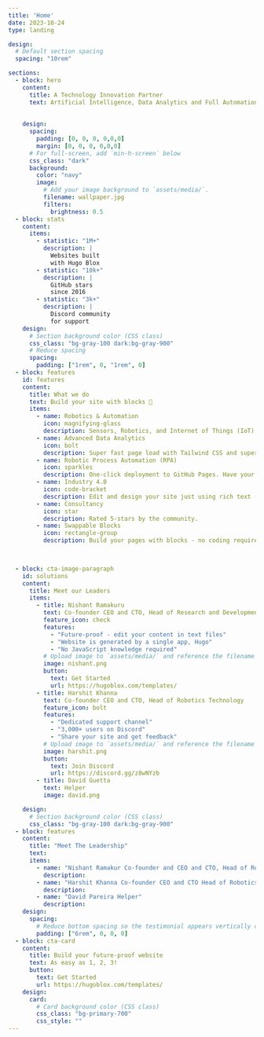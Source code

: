 ```yaml
---
title: 'Home'
date: 2023-10-24
type: landing

design:
  # Default section spacing
  spacing: "10rem"

sections:
  - block: hero
    content:
      title: A Technology Innovation Partner
      text: Artificial Intelligence, Data Analytics and Full Automation Powerhouse
    
      
    design:
      spacing:
        padding: [0, 0, 0, 0,0,0]
        margin: [0, 0, 0, 0,0,0]
      # For full-screen, add `min-h-screen` below
      css_class: "dark"
      background:
        color: "navy"
        image:
          # Add your image background to `assets/media/`.
          filename: wallpaper.jpg
          filters:
            brightness: 0.5
  - block: stats
    content:
      items:
        - statistic: "1M+"
          description: |
            Websites built  
            with Hugo Blox
        - statistic: "10k+"
          description: |
            GitHub stars  
            since 2016
        - statistic: "3k+"
          description: |
            Discord community  
            for support
    design:
      # Section background color (CSS class)
      css_class: "bg-gray-100 dark:bg-gray-900"
      # Reduce spacing
      spacing:
        padding: ["1rem", 0, "1rem", 0]
  - block: features
    id: features
    content:
      title: What we do
      text: Build your site with blocks 🧱
      items:
        - name: Robotics & Automation
          icon: magnifying-glass
          description: Sensors, Robotics, and Internet of Things (IoT)
        - name: Advanced Data Analytics
          icon: bolt
          description: Super fast page load with Tailwind CSS and super fast site building with Hugo.
        - name: Robotic Process Automation (RPA)
          icon: sparkles
          description: One-click deployment to GitHub Pages. Have your new website live within 5 minutes!
        - name: Industry 4.0
          icon: code-bracket
          description: Edit and design your site just using rich text (Markdown) and configurable YAML parameters.
        - name: Consultancy
          icon: star
          description: Rated 5-stars by the community.
        - name: Swappable Blocks
          icon: rectangle-group
          description: Build your pages with blocks - no coding required!


  
  - block: cta-image-paragraph
    id: solutions
    content:
      title: Meet our Leaders
      items:
        - title: Nishant Ramakuru
          text: Co-founder CEO and CTO, Head of Research and Development
          feature_icon: check
          features:
            - "Future-proof - edit your content in text files"
            - "Website is generated by a single app, Hugo"
            - "No JavaScript knowledge required"
          # Upload image to `assets/media/` and reference the filename here
          image: nishant.png
          button:
            text: Get Started
            url: https://hugoblox.com/templates/
        - title: Harshit Khanna
          text: Co-founder CEO and CTO, Head of Robotics Technology
          feature_icon: bolt
          features:
            - "Dedicated support channel"
            - "3,000+ users on Discord"
            - "Share your site and get feedback"
          # Upload image to `assets/media/` and reference the filename here
          image: harshit.png
          button:
            text: Join Discord
            url: https://discord.gg/z8wNYzb
        - title: David Guetta
          text: Helper
          image: david.png

    design:
      # Section background color (CSS class)
      css_class: "bg-gray-100 dark:bg-gray-900"
  - block: features
    content:
      title: "Meet The Leadership"
      text:
      items:    
        - name: "Nishant Ramakur Co-founder and CEO and CTO, Head of Research and Development"
          description: 
        - name: "Harshit Khanna Co-founder CEO and CTO Head of Robotics Technology"
          description: 
        - name: "David Pareira Helper"
          description: 
    design:
      spacing:
        # Reduce bottom spacing so the testimonial appears vertically centered between sections
        padding: ["6rem", 0, 0, 0]
  - block: cta-card
    content:
      title: Build your future-proof website
      text: As easy as 1, 2, 3!
      button:
        text: Get Started
        url: https://hugoblox.com/templates/
    design:
      card:
        # Card background color (CSS class)
        css_class: "bg-primary-700"
        css_style: ""
---
```

